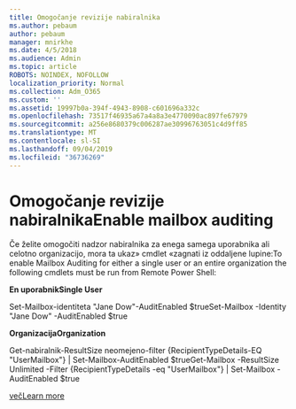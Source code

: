 ```yaml
---
title: Omogočanje revizije nabiralnika
ms.author: pebaum
author: pebaum
manager: mnirkhe
ms.date: 4/5/2018
ms.audience: Admin
ms.topic: article
ROBOTS: NOINDEX, NOFOLLOW
localization_priority: Normal
ms.collection: Adm_O365
ms.custom: ''
ms.assetid: 19997b0a-394f-4943-8908-c601696a332c
ms.openlocfilehash: 73517f46935a67a4a8a3e4770090ac897fe67979
ms.sourcegitcommit: a256e8680379c006287ae30996763051c4d9ff85
ms.translationtype: MT
ms.contentlocale: sl-SI
ms.lasthandoff: 09/04/2019
ms.locfileid: "36736269"
---
```

# <a name="enable-mailbox-auditing"></a><span data-ttu-id="6d46e-102">Omogočanje revizije nabiralnika</span><span class="sxs-lookup"><span data-stu-id="6d46e-102">Enable mailbox auditing</span></span>

<span data-ttu-id="6d46e-103">Če želite omogočiti nadzor nabiralnika za enega samega uporabnika ali celotno organizacijo, mora ta ukaz» cmdlet «zagnati iz oddaljene lupine:</span><span class="sxs-lookup"><span data-stu-id="6d46e-103">To enable Mailbox Auditing for either a single user or an entire organization the following cmdlets must be run from Remote Power Shell:</span></span>
  
 <span data-ttu-id="6d46e-104">**En uporabnik**</span><span class="sxs-lookup"><span data-stu-id="6d46e-104">**Single User**</span></span>
  
<span data-ttu-id="6d46e-105">Set-Mailbox-identiteta "Jane Dow"-AuditEnabled $true</span><span class="sxs-lookup"><span data-stu-id="6d46e-105">Set-Mailbox -Identity "Jane Dow" -AuditEnabled $true</span></span>
  
 <span data-ttu-id="6d46e-106">**Organizacija**</span><span class="sxs-lookup"><span data-stu-id="6d46e-106">**Organization**</span></span>
  
<span data-ttu-id="6d46e-107">Get-nabiralnik-ResultSize neomejeno-filter {RecipientTypeDetails-EQ "UserMailbox"} | Set-Mailbox-AuditEnabled $true</span><span class="sxs-lookup"><span data-stu-id="6d46e-107">Get-Mailbox -ResultSize Unlimited -Filter {RecipientTypeDetails -eq "UserMailbox"} | Set-Mailbox -AuditEnabled $true</span></span>
  
[<span data-ttu-id="6d46e-108">več</span><span class="sxs-lookup"><span data-stu-id="6d46e-108">Learn more</span></span>](https://docs.microsoft.com/office365/securitycompliance/enable-mailbox-auditing)
  


